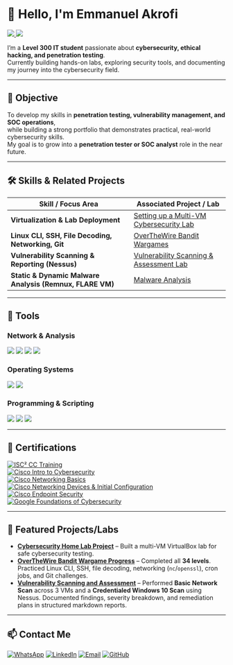 # 👋 Hello, I'm Emmanuel Akrofi  
<a href="https://linkedin.com/in/emmanuel-akrofi-9753a52ab" target="_blank">
  <img src="https://img.shields.io/badge/-LinkedIn-0072b1?&style=for-the-badge&logo=linkedin&logoColor=white" />
</a>
<a href="https://wa.me/233598364638" target="_blank">
  <img src="https://img.shields.io/badge/-WhatsApp-25D366?&style=for-the-badge&logo=whatsapp&logoColor=white" />
</a>

I’m a **Level 300 IT student** passionate about **cybersecurity, ethical hacking, and penetration testing**.  
Currently building hands-on labs, exploring security tools, and documenting my journey into the cybersecurity field.

---

## 🎯 Objective
To develop my skills in **penetration testing, vulnerability management, and SOC operations**,  
while building a strong portfolio that demonstrates practical, real-world cybersecurity skills.  
My goal is to grow into a **penetration tester or SOC analyst** role in the near future.

---

## 🛠 Skills & Related Projects  

| Skill / Focus Area                                      | Associated Project / Lab |
|----------------------------------------------------------|---------------------------|
| **Virtualization & Lab Deployment**                     | [Setting up a Multi-VM Cybersecurity Lab](projects/Setting-up-a-Multi-VM-Cybersecurity-Lab/) |
| **Linux CLI, SSH, File Decoding, Networking, Git**       | [OverTheWire Bandit Wargames](Labs,Challenges&CTF/OverTheWire-Bandit/README.md) |
| **Vulnerability Scanning & Reporting (Nessus)**          | [Vulnerability Scanning & Assessment Lab](projects/Vulnerability_scanning_and_assessment/) |
| **Static & Dynamic Malware Analysis (Remnux, FLARE VM)** | [Malware Analysis](projects/Malware_Analysis/) |


---

## 🔧 Tools

### **Network & Analysis**
<div>
    <img src="https://img.shields.io/badge/-Nmap-2F5C9F?&style=for-the-badge&logo=nmap&logoColor=white" />
    <img src="https://img.shields.io/badge/-Wireshark-1679A7?&style=for-the-badge&logo=wireshark&logoColor=white" />
    <img src="https://img.shields.io/badge/-Burp_Suite-FF6F00?&style=for-the-badge&logo=burp&logoColor=white" />
    <img src="https://img.shields.io/badge/-Nessus-5C2D91?&style=for-the-badge&logo=tenable&logoColor=white" />
</div>

### **Operating Systems**
<div>
    <img src="https://img.shields.io/badge/-Kali_Linux-268BEE?&style=for-the-badge&logo=kalilinux&logoColor=white" />
    <img src="https://img.shields.io/badge/-Windows-0078D6?&style=for-the-badge&logo=windows&logoColor=white" />
</div>

### **Programming & Scripting**
<div>
    <img src="https://img.shields.io/badge/-Python-3776AB?&style=for-the-badge&logo=python&logoColor=white" />
    <img src="https://img.shields.io/badge/-Java-007396?&style=for-the-badge&logo=java&logoColor=white" />
    <img src="https://img.shields.io/badge/-C%2B%2B-00599C?&style=for-the-badge&logo=c%2B%2B&logoColor=white" />
</div>

---
## 📜 Certifications 
[![ISC² CC Training](https://img.shields.io/badge/ISC%C2%B2-CC_Training_Completion-2E8B57?style=for-the-badge&logo=isc2&logoColor=white)](/assets/certificates/Official_CC_Course_Completion_Certificate_.pdf)  
[![Cisco Intro to Cybersecurity](https://img.shields.io/badge/Cisco-Intro_to_Cybersecurity-00599C?style=for-the-badge&logo=cisco&logoColor=white)](/assets/certificates/Introduction_to_Cybersecurity_certificate.pdf)  
[![Cisco Networking Basics](https://img.shields.io/badge/Cisco-Networking_Basics-FF6F00?style=for-the-badge&logo=cisco&logoColor=white)](/assets/certificates/NetworkingBasic.png)  
[![Cisco Networking Devices & Initial Configuration](https://img.shields.io/badge/Cisco-Networking_Devices_&_Initial_Config-1BA0D7?style=for-the-badge&logo=cisco&logoColor=white)](/assets/certificates/Networking_Devices.pdf)  
[![Cisco Endpoint Security](https://img.shields.io/badge/Cisco-Endpoint_Security-DA291C?style=for-the-badge&logo=cisco&logoColor=white)](/assets/certificates/Endpoint_Security_certificate.pdf)  
[![Google Foundations of Cybersecurity](https://img.shields.io/badge/Google-Foundations_of_Cybersecurity-4285F4?style=for-the-badge&logo=google&logoColor=white)](/assets/certificates/Google_Foundations_of_Cybersecurity.pdf)  

---

## 🚀 Featured Projects/Labs
- **[Cybersecurity Home Lab Project](projects/Setting-up-a-Multi-VM-Cybersecurity-Lab/README.md)** – Built a multi-VM VirtualBox lab for safe cybersecurity testing.  
- **[OverTheWire Bandit Wargame Progress](Labs,Challenges&CTF/OverTheWire-Bandit/README.md)** – Completed all **34 levels**. Practiced Linux CLI, SSH, file decoding, networking (`nc`/`openssl`), cron jobs, and Git challenges.  
- **[Vulnerability Scanning and Assessment](./projects/Vulnerability_scanning_and_assessment/)** – Performed **Basic Network Scan** across 3 VMs and a **Credentialed Windows 10 Scan** using Nessus. Documented findings, severity breakdown, and remediation plans in structured markdown reports.  

---

## 📫 Contact Me
[![WhatsApp](https://img.shields.io/badge/WhatsApp-Chat-green?logo=whatsapp)](https://wa.me/233598364638)
[![LinkedIn](https://img.shields.io/badge/LinkedIn-Connect-blue?logo=linkedin)](https://linkedin.com/in/emmanuel-akrofi-9753a52ab)
[![Email](https://img.shields.io/badge/Email-Contact%20Me-red?logo=gmail)](mailto:emmanuelakrofi71@gmail.com)
[![GitHub](https://img.shields.io/badge/GitHub-Follow-black?logo=github)](https://github.com/nasir71github)
